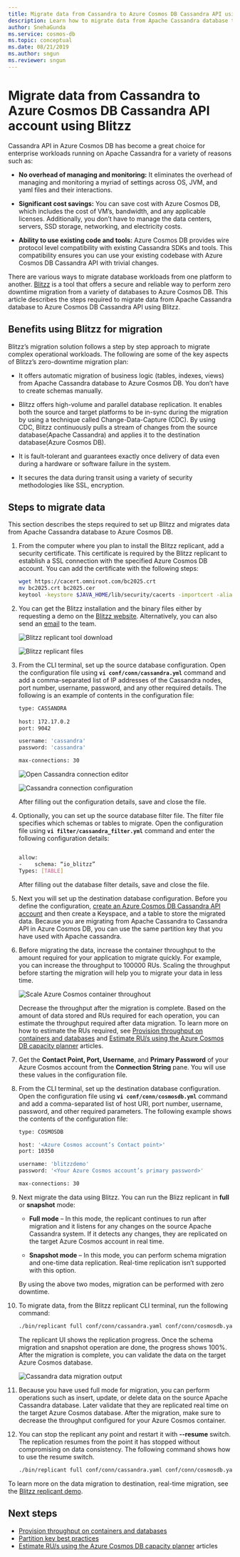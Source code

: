 ```yaml
---
title: Migrate data from Cassandra to Azure Cosmos DB Cassandra API using Blitzz
description: Learn how to migrate data from Apache Cassandra database to Azure Cosmos DB Cassandra API using Blitzz. 
author: SnehaGunda
ms.service: cosmos-db
ms.topic: conceptual
ms.date: 08/21/2019
ms.author: sngun
ms.reviewer: sngun
---
```


# Migrate data from Cassandra to Azure Cosmos DB Cassandra API account using Blitzz

Cassandra API in Azure Cosmos DB has become a great choice for enterprise workloads running on Apache Cassandra for a variety of reasons such as: 

* **No overhead of managing and monitoring:** It eliminates the overhead of managing and monitoring a myriad of settings across OS, JVM, and yaml files and their interactions.

* **Significant cost savings:** You can save cost with Azure Cosmos DB, which includes the cost of VM’s, bandwidth, and any applicable licenses. Additionally, you don’t have to manage the data centers, servers, SSD storage, networking, and electricity costs. 

* **Ability to use existing code and tools:** Azure Cosmos DB provides wire protocol level compatibility with existing Cassandra SDKs and tools. This compatibility ensures you can use your existing codebase with Azure Cosmos DB Cassandra API with trivial changes.

There are various ways to migrate database workloads from one platform to another. [Blitzz](https://www.blitzz.io) is a tool that offers a secure and reliable way to perform zero downtime migration from a variety of databases to Azure Cosmos DB. This article describes the steps required to migrate data from Apache Cassandra database to Azure Cosmos DB Cassandra API using Blitzz.

## Benefits using Blitzz for migration

Blitzz’s migration solution follows a step by step approach to migrate complex operational workloads. The following are some of the key aspects of Blitzz’s zero-downtime migration plan:

* It offers automatic migration of business logic (tables, indexes, views) from Apache Cassandra database to Azure Cosmos DB. You don’t have to create schemas manually.

* Blitzz offers high-volume and parallel database replication. It enables both the source and target platforms to be in-sync during the migration by using a technique called Change-Data-Capture (CDC). By using CDC, Blitzz continuously pulls a stream of changes from the source database(Apache Cassandra) and applies it to the destination database(Azure Cosmos DB).

* It is fault-tolerant and guarantees exactly once delivery of data even during a hardware or software failure in the system.

* It secures the data during transit using a variety of security methodologies like SSL, encryption.

## Steps to migrate data

This section describes the steps required to set up Blitzz and migrates data from Apache Cassandra database to Azure Cosmos DB.

1. From the computer where you plan to install the Blitzz replicant, add a security certificate. This certificate is required by the Blitzz replicant to establish a SSL connection with the specified Azure Cosmos DB account. You can add the certificate with the following steps:

   ```bash
   wget https://cacert.omniroot.com/bc2025.crt
   mv bc2025.crt bc2025.cer
   keytool -keystore $JAVA_HOME/lib/security/cacerts -importcert -alias bc2025ca -file bc2025.cer
   ```

1. You can get the Blitzz installation and the binary files either by requesting a demo on the [Blitzz website](https://www.blitzz.io). Alternatively, you can also send an [email](mailto:success@blitzz.io) to the team.

   ![Blitzz replicant tool download](./media/blitzz-migrate-cassandra-to-cosmosdb/blitzz-replicant-download.png)

   ![Blitzz replicant files](./media/blitzz-migrate-cassandra-to-cosmosdb/replicant-files.png)

1. From the CLI terminal, set up the source database configuration. Open the configuration file using **`vi conf/conn/cassandra.yml`** command and add a comma-separated list of IP addresses of the Cassandra nodes, port number, username, password, and any other required details. The following is an example of contents in the configuration file:

   ```bash
   type: CASSANDRA
  
   host: 172.17.0.2
   port: 9042

   username: 'cassandra'
   password: 'cassandra'

   max-connections: 30

   ```

   ![Open Cassandra connection editor](./media/blitzz-migrate-cassandra-to-cosmosdb/open-connection-editor-cassandra.png)

   ![Cassandra connection configuration](./media/blitzz-migrate-cassandra-to-cosmosdb/cassandra-connection-configuration.png)

   After filling out the configuration details, save and close the file.

1. Optionally, you can set up the source database filter file. The filter file specifies which schemas or tables to migrate. Open the configuration file using **`vi filter/cassandra_filter.yml`** command and enter the following configuration details:

   ```bash

   allow:
   -	schema: “io_blitzz”
   Types: [TABLE]
   ```

   After filling out the database filter details, save and close the file.

1. Next you will set up the destination database configuration. Before you define the configuration, [create an Azure Cosmos DB Cassandra API account](create-cassandra-dotnet.md#create-a-database-account) and then create a Keyspace, and a table to store the migrated data. Because you are migrating from Apache Cassandra to Cassandra API in Azure Cosmos DB, you can use the same partition key that you have used with Apache cassandra.

1. Before migrating the data, increase the container throughput to the amount required for your application to migrate quickly. For example, you can increase the throughput to 100000 RUs. Scaling the throughput before starting the migration will help you to migrate your data in less time.

   ![Scale Azure Cosmos container throughout](./media/blitzz-migrate-cassandra-to-cosmosdb/scale-throughput.png)

   Decrease the throughput after the migration is complete. Based on the amount of data stored and RUs required for each operation, you can estimate the throughput required after data migration. To learn more on how to estimate the RUs required, see [Provision throughput on containers and databases](set-throughput.md) and [Estimate RU/s using the Azure Cosmos DB capacity planner](estimate-ru-with-capacity-planner.md) articles.

1. Get the **Contact Point, Port, Username**, and **Primary Password** of your Azure Cosmos account from the **Connection String** pane. You will use these values in the configuration file.

1. From the CLI terminal, set up the destination database configuration. Open the configuration file using **`vi conf/conn/cosmosdb.yml`** command and add a comma-separated list of host URI, port number, username, password, and other required parameters. The following example shows the contents of the configuration file:

   ```bash
   type: COSMOSDB

   host: '<Azure Cosmos account’s Contact point>'
   port: 10350

   username: 'blitzzdemo'
   password: '<Your Azure Cosmos account’s primary password>'

   max-connections: 30
   ```

1. Next migrate the data using Blitzz. You can run the Blizz replicant in **full** or **snapshot** mode:

   * **Full mode** – In this mode, the replicant continues to run after migration and it listens for any changes on the source Apache Cassandra system. If it detects any changes, they are replicated on the target Azure Cosmos account in real time.

   * **Snapshot mode** – In this mode, you can perform schema migration and one-time data  replication. Real-time replication isn’t supported with this option.

   By using the above two modes, migration can be performed with zero downtime. 

1. To migrate data, from the Blitzz replicant CLI terminal, run the following command:

   ```bash
   ./bin/replicant full conf/conn/cassandra.yaml conf/conn/cosmosdb.yaml --filter filter/cassandra_filter.yaml --replace-existing
   ```

   The replicant UI shows the replication progress. Once the schema migration and snapshot operation are done, the progress shows 100%. After the migration is complete, you can validate the data on the target Azure Cosmos database.

   ![Cassandra data migration output](./media/blitzz-migrate-cassandra-to-cosmosdb/cassandra-data-migration-output.png)


1. Because you have used full mode for migration, you can perform operations such as insert, update, or delete data on the source Apache Cassandra database. Later validate that they are replicated real time on the target Azure Cosmos database. After the migration, make sure to decrease the throughput configured for your Azure Cosmos container.

1. You can stop the replicant any point and restart it with **--resume** switch. The replication resumes from the point it has stopped without compromising on data consistency. The following command shows how to use the resume switch.

   ```bash
   ./bin/replicant full conf/conn/cassandra.yaml conf/conn/cosmosdb.yaml --filter filter/cassandra_filter.yaml --replace-existing --resume
   ```

To learn more on the data migration to destination, real-time migration, see the [Blitzz replicant demo](https://www.youtube.com/watch?v=fsUhF9LUZmM).

## Next steps

* [Provision throughput on containers and databases](set-throughput.md) 
* [Partition key best practices](partitioning-overview.md#choose-partitionkey)
* [Estimate RU/s using the Azure Cosmos DB capacity planner](estimate-ru-with-capacity-planner.md) articles